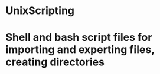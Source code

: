 # UnixScripting
# Shell and bash script files for importing and experting files, creating directories
